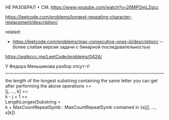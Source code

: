 НЕ РАЗОБРАЛ + СМ. https://www.youtube.com/watch?v=26MPOmLZgcc

https://leetcode.com/problems/longest-repeating-character-replacement/description/

related: 
- https://leetcode.com/problems/max-consecutive-ones-iii/description/ -- более слабая версия задачи с бинарной последовательностью

https://walkccc.me/LeetCode/problems/0424/

У Федора Меньшикова разбор отсут-т!


___

 the length of the longest substring containing the same letter you can get after performing the above operations == <br>
 [j, ..., k] == <br>
k - j + 1 == <br>
LengthLongestSubstring = <br>
k + MaxCountRepeatSymb : MaxCountRepeatSymb contained in {s[j], ..., s[k]}
